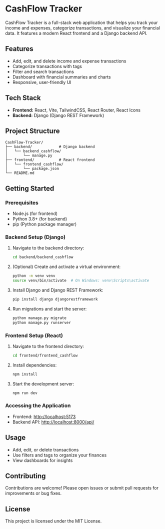 # CashFlow Tracker

CashFlow Tracker is a full-stack web application that helps you track your income and expenses, categorize transactions, and visualize your financial data. It features a modern React frontend and a Django backend API.

## Features
- Add, edit, and delete income and expense transactions
- Categorize transactions with tags
- Filter and search transactions
- Dashboard with financial summaries and charts
- Responsive, user-friendly UI

## Tech Stack
- **Frontend:** React, Vite, TailwindCSS, React Router, React Icons
- **Backend:** Django (Django REST Framework)

## Project Structure
```
CashFlow-Tracker/
├── backend/            # Django backend
│   └── backend_cashflow/
│       └── manage.py
├── frontend/           # React frontend
│   └── frontend_cashflow/
│       └── package.json
└── README.md
```

## Getting Started

### Prerequisites
- Node.js (for frontend)
- Python 3.8+ (for backend)
- pip (Python package manager)

### Backend Setup (Django)
1. Navigate to the backend directory:
   ```bash
   cd backend/backend_cashflow
   ```
2. (Optional) Create and activate a virtual environment:
   ```bash
   python -m venv venv
   source venv/bin/activate  # On Windows: venv\Scripts\activate
   ```
3. Install Django and Django REST Framework:
   ```bash
   pip install django djangorestframework
   ```
4. Run migrations and start the server:
   ```bash
   python manage.py migrate
   python manage.py runserver
   ```

### Frontend Setup (React)
1. Navigate to the frontend directory:
   ```bash
   cd frontend/frontend_cashflow
   ```
2. Install dependencies:
   ```bash
   npm install
   ```
3. Start the development server:
   ```bash
   npm run dev
   ```

### Accessing the Application
- Frontend: [http://localhost:5173](http://localhost:5173)
- Backend API: [http://localhost:8000/api/](http://localhost:8000/api/)

## Usage
- Add, edit, or delete transactions
- Use filters and tags to organize your finances
- View dashboards for insights

## Contributing
Contributions are welcome! Please open issues or submit pull requests for improvements or bug fixes.

## License
This project is licensed under the MIT License.
